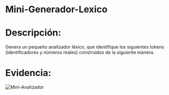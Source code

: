# Mini-Generador-Lexico
# Descripción:
Genera un pequeño analizador léxico, que identifique los siguientes tokens (identificadores y números reales) construidos de la siguiente manera.

# Evidencia:


![Mini-Analizador](https://user-images.githubusercontent.com/84484618/213970674-d7606201-bdc0-472e-bd2d-636b398d5d08.png)
